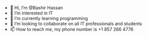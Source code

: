 - 👋 Hi, I’m @Bashir Hassan
- 👀 I’m interested in IT 
- 🌱 I’m currently learning programming 
- 💞️ I’m looking to collaborate on all IT professionals and students 
- 📫 How to reach me, my phone number is +1 857 266 4776

<!---
BashirElm/BashirElm is a ✨ special ✨ repository because its `README.md` (this file) appears on your GitHub profile.
You can click the Preview link to take a look at your changes.
--->
